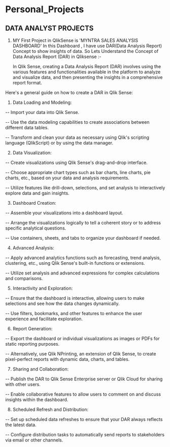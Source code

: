# Personal_Projects
DATA ANALYST PROJECTS
------------------------------
1. MY First Project in QlikSense is 'MYNTRA SALES ANALYSIS DASHBOARD'
   In this Dashboard , I have use DAR(Data Analysis Report) Concept to show insights of data.
   So Lets Understand the Concept of Data Analysis Report (DAR) in Qliksense :-

   In Qlik Sense, creating a Data Analysis Report (DAR) involves using the various features and functionalities available in the platform to analyze and visualize data, 
   and then presenting the insights in a comprehensive report format.
   
  Here's a general guide on how to create a DAR in Qlik Sense:
   1. Data Loading and Modeling:
      
-- Import your data into Qlik Sense.

-- Use the data modeling capabilities to create associations between different data tables.

-- Transform and clean your data as necessary using Qlik's scripting language (QlikScript) or by using the data manager.

 2. Data Visualization:

-- Create visualizations using Qlik Sense's drag-and-drop interface.

-- Choose appropriate chart types such as bar charts, line charts, pie charts, etc., based on your data    and analysis requirements.

-- Utilize features like drill-down, selections, and set analysis to interactively explore data and gain    insights.


3. Dashboard Creation:

-- Assemble your visualizations into a dashboard layout.

-- Arrange the visualizations logically to tell a coherent story or to address specific analytical    questions.

-- Use containers, sheets, and tabs to organize your dashboard if needed.


4. Advanced Analysis:

-- Apply advanced analytics functions such as forecasting, trend analysis, clustering, etc., 
   using Qlik Sense's built-in functions or extensions.

-- Utilize set analysis and advanced expressions for complex calculations and comparisons.



5. Interactivity and Exploration:

-- Ensure that the dashboard is interactive, allowing users to make selections and see how the data    changes dynamically.

-- Use filters, bookmarks, and other features to enhance the user experience and facilitate exploration.




6. Report Generation:

-- Export the dashboard or individual visualizations as images or PDFs for static reporting purposes.

-- Alternatively, use Qlik NPrinting, an extension of Qlik Sense, 
   to create pixel-perfect reports with dynamic data, charts, and tables.


7. Sharing and Collaboration:

-- Publish the DAR to Qlik Sense Enterprise server or Qlik Cloud for sharing with other users.

-- Enable collaborative features to allow users to comment on and discuss insights within the dashboard.


8. Scheduled Refresh and Distribution:

-- Set up scheduled data refreshes to ensure that your DAR always reflects the latest data.

-- Configure distribution tasks to automatically send reports to stakeholders via email or other channels.

